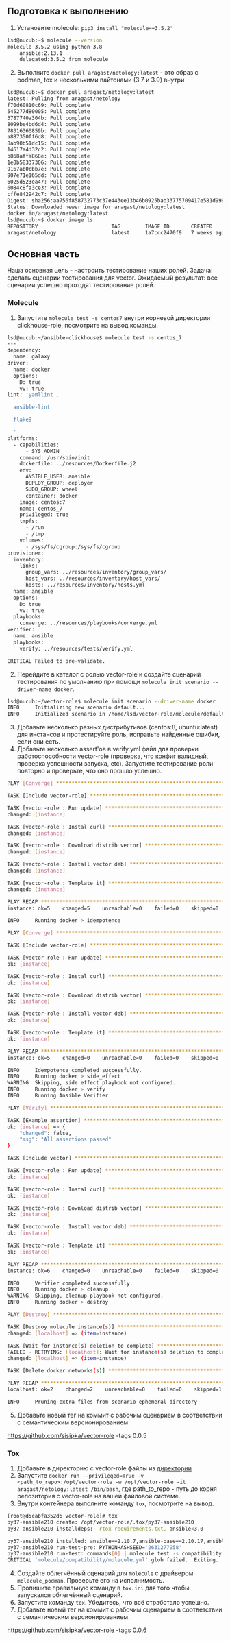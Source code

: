 ## Подготовка к выполнению
1. Установите molecule: `pip3 install "molecule==3.5.2"`

```bash
lsd@nucub:~$ molecule --version
molecule 3.5.2 using python 3.8 
    ansible:2.13.1
    delegated:3.5.2 from molecule
```

2. Выполните `docker pull aragast/netology:latest` -  это образ с podman, tox и несколькими пайтонами (3.7 и 3.9) внутри

```bash
lsd@nucub:~$ docker pull aragast/netology:latest
latest: Pulling from aragast/netology
f70d60810c69: Pull complete 
545277d80005: Pull complete 
3787740a304b: Pull complete 
8099be4bd6d4: Pull complete 
78316366859b: Pull complete 
a887350ff6d8: Pull complete 
8ab90b51dc15: Pull complete 
14617a4d32c2: Pull complete 
b868affa868e: Pull complete 
1e0b58337306: Pull complete 
9167ab0cbb7e: Pull complete 
907e71e165dd: Pull complete 
6025d523ea47: Pull complete 
6084c8fa3ce3: Pull complete 
cffe842942c7: Pull complete 
Digest: sha256:aa756f858732773c37e443ee13b46b0925bab33775709417e581d99948c08efc
Status: Downloaded newer image for aragast/netology:latest
docker.io/aragast/netology:latest
lsd@nucub:~$ docker image ls
REPOSITORY                        TAG        IMAGE ID       CREATED         SIZE
aragast/netology                  latest     1a7ccc2470f9   7 weeks ago     2.46GB
```

## Основная часть

Наша основная цель - настроить тестирование наших ролей. Задача: сделать сценарии тестирования для vector. Ожидаемый результат: все сценарии успешно проходят тестирование ролей.

### Molecule

1. Запустите  `molecule test -s centos7` внутри корневой директории clickhouse-role, посмотрите на вывод команды.

```bash
lsd@nucub:~/ansible-clickhouse$ molecule test -s centos_7
---
dependency:
  name: galaxy
driver:
  name: docker
  options:
    D: true
    vv: true
lint: 'yamllint .

  ansible-lint

  flake8

  '
platforms:
  - capabilities:
      - SYS_ADMIN
    command: /usr/sbin/init
    dockerfile: ../resources/Dockerfile.j2
    env:
      ANSIBLE_USER: ansible
      DEPLOY_GROUP: deployer
      SUDO_GROUP: wheel
      container: docker
    image: centos:7
    name: centos_7
    privileged: true
    tmpfs:
      - /run
      - /tmp
    volumes:
      - /sys/fs/cgroup:/sys/fs/cgroup
provisioner:
  inventory:
    links:
      group_vars: ../resources/inventory/group_vars/
      host_vars: ../resources/inventory/host_vars/
      hosts: ../resources/inventory/hosts.yml
  name: ansible
  options:
    D: true
    vv: true
  playbooks:
    converge: ../resources/playbooks/converge.yml
verifier:
  name: ansible
  playbooks:
    verify: ../resources/tests/verify.yml

CRITICAL Failed to pre-validate.
```

2. Перейдите в каталог с ролью vector-role и создайте сценарий тестирования по умолчанию при помощи `molecule init scenario --driver-name docker`.

```bash
lsd@nucub:~/vector-role$ molecule init scenario --driver-name docker
INFO     Initializing new scenario default...
INFO     Initialized scenario in /home/lsd/vector-role/molecule/default successfully.
```

3. Добавьте несколько разных дистрибутивов (centos:8, ubuntu:latest) для инстансов и протестируйте роль, исправьте найденные ошибки, если они есть.
4. Добавьте несколько assert'ов в verify.yml файл для  проверки работоспособности vector-role (проверка, что конфиг валидный, проверка успешности запуска, etc). Запустите тестирование роли повторно и проверьте, что оно прошло успешно.

```bash
PLAY [Converge] ****************************************************************

TASK [Include vector-role] *****************************************************

TASK [vector-role : Run update] ************************************************
changed: [instance]

TASK [vector-role : Instal curl] ***********************************************
changed: [instance]

TASK [vector-role : Download distrib vector] ***********************************
changed: [instance]

TASK [vector-role : Install vector deb] ****************************************
changed: [instance]

TASK [vector-role : Template it] ***********************************************
changed: [instance]

PLAY RECAP *********************************************************************
instance: ok=5    changed=5    unreachable=0    failed=0    skipped=0    rescued=0    ignored=0

INFO     Running docker > idempotence

PLAY [Converge] ****************************************************************

TASK [Include vector-role] *****************************************************

TASK [vector-role : Run update] ************************************************
ok: [instance]

TASK [vector-role : Instal curl] ***********************************************
ok: [instance]

TASK [vector-role : Download distrib vector] ***********************************
ok: [instance]

TASK [vector-role : Install vector deb] ****************************************
ok: [instance]

TASK [vector-role : Template it] ***********************************************
ok: [instance]

PLAY RECAP *********************************************************************
instance: ok=5    changed=0    unreachable=0    failed=0    skipped=0    rescued=0    ignored=0

INFO     Idempotence completed successfully.
INFO     Running docker > side_effect
WARNING  Skipping, side effect playbook not configured.
INFO     Running docker > verify
INFO     Running Ansible Verifier

PLAY [Verify] ******************************************************************

TASK [Example assertion] *******************************************************
ok: [instance] => {
    "changed": false,
    "msg": "All assertions passed"
}

TASK [Include vector] **********************************************************

TASK [vector-role : Run update] ************************************************
ok: [instance]

TASK [vector-role : Instal curl] ***********************************************
ok: [instance]

TASK [vector-role : Download distrib vector] ***********************************
ok: [instance]

TASK [vector-role : Install vector deb] ****************************************
ok: [instance]

TASK [vector-role : Template it] ***********************************************
ok: [instance]

PLAY RECAP *********************************************************************
instance: ok=6    changed=0    unreachable=0    failed=0    skipped=0    rescued=0    ignored=0

INFO     Verifier completed successfully.
INFO     Running docker > cleanup
WARNING  Skipping, cleanup playbook not configured.
INFO     Running docker > destroy

PLAY [Destroy] *****************************************************************

TASK [Destroy molecule instance(s)] ********************************************
changed: [localhost] => (item=instance)

TASK [Wait for instance(s) deletion to complete] *******************************
FAILED - RETRYING: [localhost]: Wait for instance(s) deletion to complete (300 retries left).
changed: [localhost] => (item=instance)

TASK [Delete docker networks(s)] ***********************************************

PLAY RECAP *********************************************************************
localhost: ok=2    changed=2    unreachable=0    failed=0    skipped=1    rescued=0    ignored=0

INFO     Pruning extra files from scenario ephemeral directory
```

5. Добавьте новый тег на коммит с рабочим сценарием в соответствии с семантическим версионированием.

https://github.com/sisipka/vector-role -tags 0.0.5

### Tox

1. Добавьте в директорию с vector-role файлы из [директории](./example)
2. Запустите `docker run --privileged=True -v <path_to_repo>:/opt/vector-role -w /opt/vector-role -it aragast/netology:latest /bin/bash`, где path_to_repo - путь до корня репозитория с vector-role на вашей файловой системе.
3. Внутри контейнера выполните команду `tox`, посмотрите на вывод.

```bash
[root@d5cabfa352d6 vector-role]# tox
py37-ansible210 create: /opt/vector-role/.tox/py37-ansible210
py37-ansible210 installdeps: -rtox-requirements.txt, ansible<3.0

py37-ansible210 installed: ansible==2.10.7,ansible-base==2.10.17,ansible-compat==1.0.0,ansible-lint==5.1.3,arrow==1.2.2,bcrypt==3.2.2,binaryornot==0.4.4,bracex==2.3.post1,cached-property==1.5.2,Cerberus==1.3.2,certifi==2022.6.15,cffi==1.15.1,chardet==5.0.0,charset-normalizer==2.1.0,click==8.1.3,click-help-colors==0.9.1,commonmark==0.9.1,cookiecutter==2.1.1,cryptography==37.0.4,distro==1.7.0,enrich==1.2.7,idna==3.3,importlib-metadata==4.12.0,Jinja2==3.1.2,jinja2-time==0.2.0,jmespath==1.0.1,lxml==4.9.1,MarkupSafe==2.1.1,molecule==3.4.0,molecule-podman==1.0.1,packaging==21.3,paramiko==2.11.0,pathspec==0.9.0,pluggy==0.13.1,pycparser==2.21,Pygments==2.12.0,PyNaCl==1.5.0,pyparsing==3.0.9,python-dateutil==2.8.2,python-slugify==6.1.2,PyYAML==5.4.1,requests==2.28.1,rich==12.5.1,ruamel.yaml==0.17.21,ruamel.yaml.clib==0.2.6,selinux==0.2.1,six==1.16.0,subprocess-tee==0.3.5,tenacity==8.0.1,text-unidecode==1.3,typing_extensions==4.3.0,urllib3==1.26.11,wcmatch==8.4,yamllint==1.26.3,zipp==3.8.1
py37-ansible210 run-test-pre: PYTHONHASHSEED='2631277958'
py37-ansible210 run-test: commands[0] | molecule test -s compatibility --destroy always
CRITICAL 'molecule/compatibility/molecule.yml' glob failed.  Exiting.
```

4. Создайте облегчённый сценарий для `molecule` с драйвером `molecule_podman`. Проверьте его на исполнимость.
5. Пропишите правильную команду в `tox.ini` для того чтобы запускался облегчённый сценарий.
6. Запустите команду `tox`. Убедитесь, что всё отработало успешно.
7. Добавьте новый тег на коммит с рабочим сценарием в соответствии с семантическим версионированием.

https://github.com/sisipka/vector-role -tags 0.0.6




